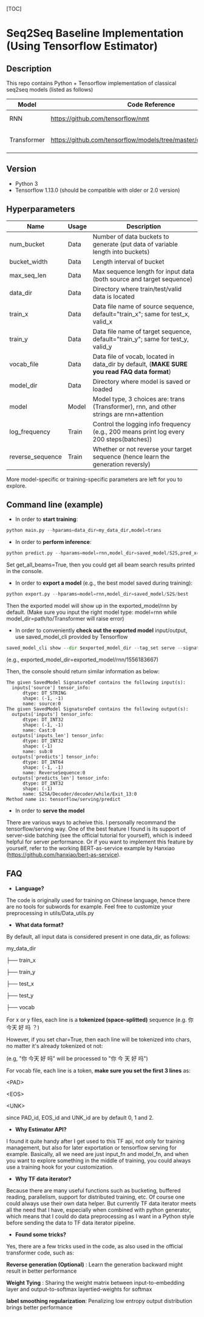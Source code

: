 [TOC]



# Seq2Seq Baseline Implementation (Using Tensorflow Estimator)



## Description
This repo contains Python + Tensorflow implementation of classical seq2seq models (listed as follows)

| Model    | Code Reference             | Content                                                         |
| ----------- | ---------------- | ------------------------------------------------------------ |
| RNN    | https://github.com/tensorflow/nmt           | RNN (+ Attention)                                                |
| Transformer | https://github.com/tensorflow/models/tree/master/official/transformer           | Attention is all you need     |


## Version
- Python 3
- Tensorflow 1.13.0 (should be compatible with older or 2.0 version)


## Hyperparameters
| Name    | Usage | Description             |
| ----------- | ----------- | ---------------- |
| num_bucket    | Data   | Number of data buckets to generate (put data of variable length into buckets) |
| bucket_width | Data | Length interval of bucket |
| max_seq_len | Data | Max sequence length for input data (both source and target sequence) |
| data_dir | Data | Directory where train/test/valid data is located |
|train_x| Data | Data file name of source sequence, default="train_x"; same for test_x, valid_x|
|train_y| Data | Data file name of target sequence, default="train_y"; same for test_y, valid_y|
|vocab_file| Data | Data file of vocab, located in data_dir by default, (**MAKE SURE you read FAQ data format**) |
|model_dir| Data | Directory where model is saved or loaded |
| model | Model | Model type, 3 choices are: trans (Transformer), rnn, and other strings are rnn+attention|
|log_frequency|Train|Control the logging info frequency (e.g., 200 means print log every 200 steps(batches))|
|reverse_sequence|Train|Whether or not reverse your target sequence (hence learn the generation reversly)|
More model-specific or training-specific parameters are left for you to explore.

## Command line (example)
- In order to **start training**:

~~~Python
python main.py --hparams=data_dir=my_data_dir,model=trans
~~~
- In order to **perform inference**:

~~~Python
python predict.py --hparams=model=rnn,model_dir=saved_model/S2S,pred_x=path/to/inputs,infer_mode=beam_search
~~~

Set get_all_beams=True, then you could get all beam search results printed in the console.

- In order to **export a model** (e.g., the best model saved during training):

~~~Python
python export.py --hparams=model=rnn,model_dir=saved_model/S2S/best
~~~

Then the exported model will show up in the exported_model/rnn by default. (Make sure you input the right model type: model=rnn while model_dir=path/to/Transformer will raise error)

- In order to conveniently **check out the exported model** input/output, use saved_model_cli provided by Tensorflow

~~~Python
saved_model_cli show --dir $exported_model_dir --tag_set serve --signature_def serving_default
~~~

(e.g., exported_model_dir=exported_model/rnn/1556183667)

Then, the console should return similar information as below:

~~~
The given SavedModel SignatureDef contains the following input(s):
  inputs['source'] tensor_info:
      dtype: DT_STRING
      shape: (-1, -1)
      name: source:0
The given SavedModel SignatureDef contains the following output(s):
  outputs['inputs'] tensor_info:
      dtype: DT_INT32
      shape: (-1, -1)
      name: Cast:0
  outputs['inputs_len'] tensor_info:
      dtype: DT_INT32
      shape: (-1)
      name: sub:0
  outputs['predicts'] tensor_info:
      dtype: DT_INT64
      shape: (-1, -1)
      name: ReverseSequence:0
  outputs['predicts_len'] tensor_info:
      dtype: DT_INT32
      shape: (-1)
      name: S2SA/Decoder/decoder/while/Exit_13:0
Method name is: tensorflow/serving/predict
~~~
- In order to **serve the model**

There are various ways to acheive this. I personally recommand the tensorflow/serving way. One of the best feature I found is its support of server-side batching (see the official tutorial for yourself), which is indeed helpful for server performance. Or if you want to implement this feature by yourself, refer to the working BERT-as-service example by Hanxiao (https://github.com/hanxiao/bert-as-service).


## FAQ
- **Language?**

The code is originally used for training on Chinese language, hence there are no tools for subwords for example. Feel free to customize your preprocessing in utils/Data_utils.py

- **What data format?**

By default, all input data is considered present in one data_dir, as follows:

my_data_dir

├── train_x

├── train_y

├── test_x

├── test_y

├── vocab

For x or y files, each line is a **tokenized (space-splitted)** sequence (e.g. 你 今天 好 吗 ？)

However, if you set char=True, then each line will be tokenized into chars, no matter it's already tokenized ot not:

(e.g, "你 今天 好 吗" will be processed to "你 今 天 好 吗")

For vocab file, each line is a token, **make sure you set the first 3 lines** as:

&lt;PAD&gt;

&lt;EOS&gt;

&lt;UNK&gt;

since PAD_id, EOS_id and UNK_id are by default 0, 1 and 2.

- **Why Estimator API?**

I found it quite handy after I get used to this TF api, not only for training management, but also for later exportation or tensorflow serving for example. Basically, all we need are just input_fn and model_fn, and when you want to explore something in the middle of training, you could always use a training hook for your customization.

- **Why TF data iterator?**

Because there are many useful functions such as bucketing, buffered reading, parallelism, support for distributed training, etc. Of course one could always use their own data helper. But currently TF data iterator meets all the need that I have, especially when combined with python generator, which means that I could do data preprocessing as I want in a Python style before sending the data to TF data iterator pipeline.

- **Found some tricks?**

Yes, there are a few tricks used in the code, as also used in the official transformer code, such as:

**Reverse generation (Optional)** : Learn the generation backward might result in better performance

**Weight Tying** : Sharing the weight matrix between input-to-embedding layer and output-to-softmax layertied-weights for softmax

**label smoothing regularization**: Penalizing low entropy output distribution brings better performance